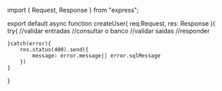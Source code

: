 import { Request, Response } from "express";

export default async function createUser(
    req:Request, 
    res: Response
){
    try{
        //validar entradas
        //consultar o banco
        //validar saidas
        //responder 

    }catch(error){
        res.status(400).send({
            message: error.message|| error.sqlMessage 
        })
    }
}